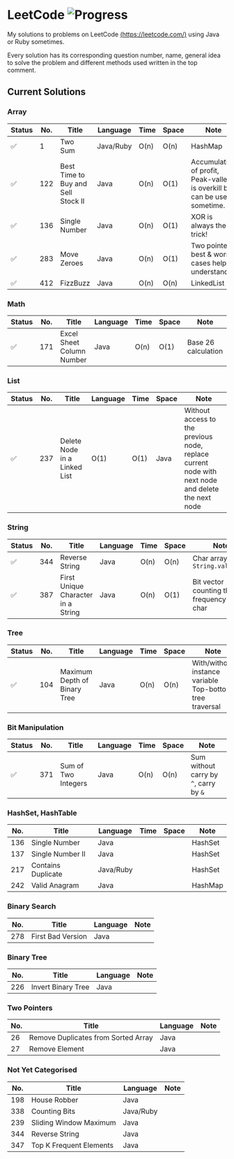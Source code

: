 # LeetCode ![Progress](https://img.shields.io/badge/progress-12%2F348-brightgreen.svg)
My solutions to problems on LeetCode [(https://leetcode.com/)](https://leetcode.com/) using Java or Ruby sometimes.

Every solution has its corresponding question number, name, general idea to solve the problem and different methods used written in the top comment.

## Current Solutions
### Array
Status | No. | Title | Language | Time | Space | Note
--- | --- | --- | --- | --- | --- | ---
✅ | 1 | Two Sum | Java/Ruby | O(n) | O(n) | HashMap
✅ | 122 | Best Time to Buy and Sell Stock II | Java | O(n) | O(1) | Accumulation of profit, Peak-valley is overkill but can be useful sometime.
✅ | 136 | Single Number | Java | O(n) | O(1) | XOR is always the trick!
✅ | 283 | Move Zeroes | Java | O(n) | O(1) | Two pointers, best & worst cases help understand
✅ | 412 | FizzBuzz | Java | O(n) | O(n) | LinkedList

### Math
Status | No. | Title | Language | Time | Space | Note
--- | --- | --- | --- | --- | --- | ---
✅ | 171 | Excel Sheet Column Number | Java | O(n) | O(1) | Base 26 calculation

### List
Status | No. | Title | Language | Time | Space | Note
--- | --- | --- | --- | --- | --- | ---
✅ | 237 | Delete Node in a Linked List | O(1) | O(1) | Java | Without access to the previous node, replace current node with next node and delete the next node

### String
Status | No. | Title | Language | Time | Space | Note
--- | --- | --- | --- | --- | --- | ---
✅ | 344 | Reverse String | Java | O(n) | O(n) | Char array and `String.valueOf()`
✅ | 387 | First Unique Character in a String | Java | O(n) | O(1) | Bit vector counting the frequency of char

### Tree
Status | No. | Title | Language | Time | Space | Note
--- | --- | --- | --- | --- | --- | ---
✅ | 104 | Maximum Depth of Binary Tree | Java | O(n) | O(n) | With/without instance variable Top-bottom tree traversal 

### Bit Manipulation
Status | No. | Title | Language | Time | Space | Note
--- | --- | --- | --- | --- | --- | ---
✅ | 371 | Sum of Two Integers | Java | O(n) | O(n) | Sum without carry by `^`, carry by `&`

### HashSet, HashTable
No. | Title | Language | Time | Space | Note
--- | --- | --- | --- | --- | ---
136 | Single Number | Java || | HashSet
137 | Single Number II | Java ||| HashSet
217 | Contains Duplicate | Java/Ruby ||| HashSet
242 | Valid Anagram | Java ||| HashMap

### Binary Search
No. | Title | Language | Note
--- | --- | --- | ---
278 | First Bad Version | Java

### Binary Tree
No. | Title | Language | Note
--- | --- | --- | ---
226 | Invert Binary Tree | Java

### Two Pointers
No. | Title | Language | Note
--- | --- | --- | ---
26 | Remove Duplicates from Sorted Array | Java
27 | Remove Element | Java

### Not Yet Categorised
No. | Title | Language | Note
--- | --- | --- | ---
198 | House Robber | Java
338 | Counting Bits | Java/Ruby |
239 | Sliding Window Maximum | Java
344 | Reverse String | Java
347 | Top K Frequent Elements | Java
